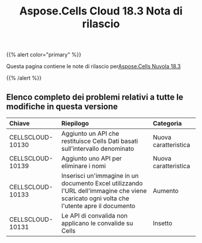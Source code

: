 ﻿---
title: Aspose.Cells Cloud 18.3 Nota di rilascio
second_title: Aspose.Cells Cloud Documen
type: docs
url: /it/aspose-cells-cloud-18-3-release-notes/
aliases: [/aspose-cells-for-cloud-18-3-release-notes/]
weight: 10
description: Aspose.Cells Cloud supporta Excel per creare, convertire, unire, dividere, proteggere, operare su oggetti interni e così via
---
{{% alert color="primary" %}} 

 Questa pagina contiene le note di rilascio per[Aspose.Cells Nuvola 18.3](https://apireference.aspose.cloud/cells/)

{{% /alert %}} 
## **Elenco completo dei problemi relativi a tutte le modifiche in questa versione**

|**Chiave**|**Riepilogo**|**Categoria**|
|:- |:- |:- |
|CELLSCLOUD-10130|Aggiunto un API che restituisce Cells Dati basati sull'intervallo denominato|Nuova caratteristica|
|CELLSCLOUD-10139|Aggiunto uno API per eliminare i nomi|Nuova caratteristica|
|CELLSCLOUD-10133|Inserisci un'immagine in un documento Excel utilizzando l'URL dell'immagine che viene scaricato ogni volta che l'utente apre il documento|Aumento|
|CELLSCLOUD-10131|Le API di convalida non applicano le convalide su Cells|Insetto|

